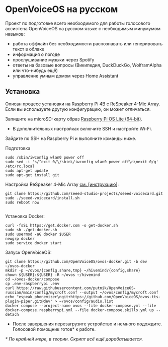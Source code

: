 # OpenVoiceOS на русском
Проект по подготовке всего необходимого для работы голосового ассистена OpenVoiceOS на русском языке с необходимым минумумом навыков:
- работа оффлайн без необходимости распознавать или генерировать текст в облаке
- информация о погоде
- прослушивание музыки через Spotify
- ответы на базовые вопросы (Википедия, DuckDuckGo, WolframAlpha или что-нибудь ещё)
- управление умным домом через Home Assistant

## Установка
Описан процесс установки на Raspberry Pi 4B c ReSpeaker 4-Mic Array. Если вы используете другую конфигурацию, он может отличаться.

Запишите на microSD-карту образ [Raspberry Pi OS Lite (64-bit)](https://www.raspberrypi.com/software/).
- В дополнительных настройках включите SSH и настройте Wi-Fi.

Зайдите по SSH на Raspberry Pi и выполните команды ниже.

Подготовка
```shell
sudo /sbin/iwconfig wlan0 power off
sudo sed -i 's/^exit 0/\/sbin\/iwconfig wlan0 power off\n\nexit 0/g' /etc/rc.local
sudo apt-get update
sudo apt-get install git
```

Настройка ReSpeaker 4-Mic Array [см. [инструкцию]](https://wiki.seeedstudio.com/ReSpeaker_4_Mic_Array_for_Raspberry_Pi/):
```shell
git clone https://github.com/seeed-studio-projects/seeed-voicecard.git
sudo ./seeed-voicecard/install.sh
sudo reboot now
```

```shell

```

Установка Docker:
```shell
curl -fsSL https://get.docker.com -o get-docker.sh
sudo sh ./get-docker.sh
sudo usermod -aG docker $USER
newgrp docker
sudo service docker start
```

Запуск OpenVoiceOS:
```shell
git clone https://github.com/OpenVoiceOS/ovos-docker.git -b dev ~/ovos-docker
mkdir -p ~/ovos/{config,share,tmp} ~/hivemind/{config,share}
chown ${USER}:${USER} -R ~/ovos ~/hivemind
cd ~/ovos-docker/compose
cp .env-raspberrypi .env
curl https://raw.githubusercontent.com/putnik/OpenVoiceOS-russian/main/config/mycroft.conf --output ~/ovos/config/mycroft.conf
echo "espeak_phonemizer\ngit+https://github.com/OpenVoiceOS/ovos-tts-plugin-piper.git@dev" > ~/ovos/config/audio.list
docker compose --project-name ovos --file docker-compose.yml --file docker-compose.raspberrypi.yml --file docker-compose.skills.yml up --detach
```

- После завершения перезагрузите устройство и немного подождите. Голосовой помощник готов* к работе.

_&ast; По крайней мере, в теории. Скрипт всё ещё дорабатывается._
